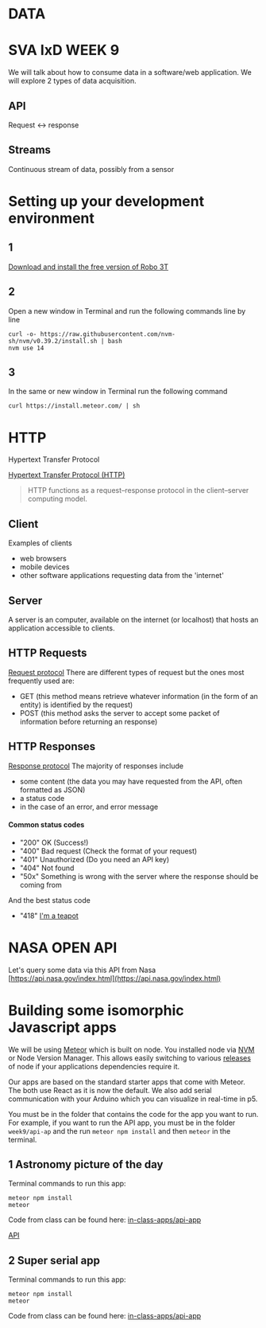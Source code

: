 # DATA

# SVA IxD WEEK 9

We will talk about how to consume data in a software/web application. We will explore 2 types of data acquisition.

## API

Request <-> response

## Streams

Continuous stream of data, possibly from a sensor

# Setting up your development environment

## 1

[Download and install the free version of Robo 3T](https://robomongo.org/)

## 2

Open a new window in Terminal and run the following commands line by line

    curl -o- https://raw.githubusercontent.com/nvm-sh/nvm/v0.39.2/install.sh | bash
    nvm use 14

## 3

In the same or new window in Terminal run the following command

    curl https://install.meteor.com/ | sh

# HTTP

Hypertext Transfer Protocol

[Hypertext Transfer Protocol (HTTP)](https://en.wikipedia.org/wiki/Hypertext_Transfer_Protocol)

> HTTP functions as a request–response protocol in the client–server computing model.

## Client

Examples of clients

- web browsers
- mobile devices
- other software applications requesting data from the 'internet'

## Server

A server is an computer, available on the internet (or localhost) that hosts an application accessible to clients.

## HTTP Requests

[Request protocol](https://www.w3.org/Protocols/rfc2616/rfc2616-sec5.html)
There are different types of request but the ones most frequently used are:

- GET (this method means retrieve whatever information (in the form of an entity) is identified by the request)
- POST (this method asks the server to accept some packet of information before returning an response)

## HTTP Responses

[Response protocol](https://www.w3.org/Protocols/rfc2616/rfc2616-sec6.html)
The majority of responses include

- some content (the data you may have requested from the API, often formatted as JSON)
- a status code
- in the case of an error, and error message

#### Common status codes

- "200" OK (Success!)
- "400" Bad request (Check the format of your request)
- "401" Unauthorized (Do you need an API key)
- "404" Not found
- "50x" Something is wrong with the server where the response should be coming from

And the best status code

- "418" [I'm a teapot](https://www.google.com/teapot)

# NASA OPEN API

Let's query some data via this API from Nasa
[https://api.nasa.gov/index.html](https://api.nasa.gov/index.html)

# Building some isomorphic Javascript apps

We will be using [Meteor](https://www.meteor.com/) which is built on node. You installed node via [NVM](https://github.com/creationix/nvm) or Node Version Manager. This allows easily switching to various [releases](https://en.wikipedia.org/wiki/Software_release_life_cycle) of node if your applications dependencies require it.

Our apps are based on the standard starter apps that come with Meteor. The both use React as it is now the default. We also add serial communication with your Arduino which you can visualize in real-time in p5.

You must be in the folder that contains the code for the app you want to run. For example, if you want to run the API app, you must be in the folder `week9/api-ap` and the run `meteor npm install` and then `meteor` in the terminal.

## 1 Astronomy picture of the day

Terminal commands to run this app:

    meteor npm install
    meteor

Code from class can be found here:
[in-class-apps/api-app](./in-class-apps/api-app)

[API](https://api.nasa.gov/api.html#apod)

## 2 Super serial app

Terminal commands to run this app:

    meteor npm install
    meteor

Code from class can be found here:
[in-class-apps/api-app](./in-class-apps/super-serial-app)

